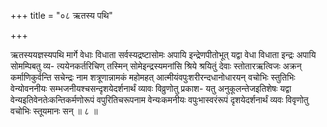+++
title = "०८ ऋतस्य पथि"

+++

ऋतस्ययज्ञस्यपथि मार्गे वेधाः विधाता सर्वस्यद्रष्टासोमः अपायि इन्द्रेणपीतोभूत् यद्वा वेधा विधाता इन्द्रः अपायि सोमम्पिबतु व्य- त्ययेनकर्तरिचिण् तस्मिन् सोमेइन्द्रस्यमनांसि श्रिये श्रयितुं देवाः स्तोतारऋत्विजः अक्रन् कर्माणिकुर्वन्ति सचेन्द्रः नाम शत्रूणान्नामकं महोमहत् आत्मीयंवपुःशरीरन्दधानोधारयन् वचोभिः स्तुतिभिः वेन्योवननीयः सम्भजनीयश्चसन्दृशयेदर्शनार्थं व्यावः विव्रुणोतु प्रकाश- यतु अनुकूलन्तेजइतिशेषः यद्वा वेन्यइतिवेनतेःकन्तिकर्मणोरूपं वपुरितिचरूपनाम वेन्यःकमनीयः वपुःभास्वरंरूपं दृशयेदर्शनार्थं व्यवः विवृणोतु वचोभिः स्तूयमानः सन् ॥ ८ ॥
